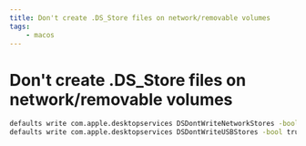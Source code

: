 ```yaml
---
title: Don't create .DS_Store files on network/removable volumes
tags:
    - macos
---
```


# Don't create .DS_Store files on network/removable volumes

~~~ bash
defaults write com.apple.desktopservices DSDontWriteNetworkStores -bool true
defaults write com.apple.desktopservices DSDontWriteUSBStores -bool true
~~~
